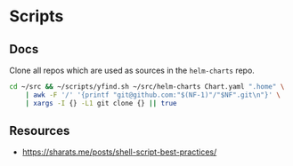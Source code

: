 # Scripts

## Docs

Clone all repos which are used as sources in the `helm-charts` repo.

```bash
cd ~/src && ~/scripts/yfind.sh ~/src/helm-charts Chart.yaml ".home" \
    | awk -F '/' '{printf "git@github.com:"$(NF-1)"/"$NF".git\n"}' \
    | xargs -I {} -L1 git clone {} || true
```

## Resources

* https://sharats.me/posts/shell-script-best-practices/
